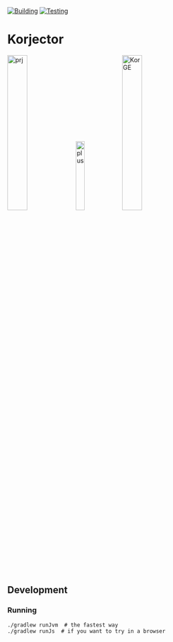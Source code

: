 [![Building](https://github.com/SerVB/korjector/actions/workflows/build.yml/badge.svg)](https://github.com/SerVB/korjector/actions/workflows/build.yml)
[![Testing](https://github.com/SerVB/korjector/actions/workflows/test.yml/badge.svg)](https://github.com/SerVB/korjector/actions/workflows/test.yml)
# Korjector

<img align="middle" src="https://plugins.jetbrains.com/files/16015/134754/icon/pluginIcon.svg" alt="prj" width="30%">
<img align="middle" src="https://svgshare.com/i/aRC.svg" alt="plus" width="20%" style="" >
<img align="middle" src="https://korlibs.soywiz.com/i/logos/korge.svg" alt="KorGE" width="30%">

## Development

### Running

```shell
./gradlew runJvm  # the fastest way
./gradlew runJs  # if you want to try in a browser
```
